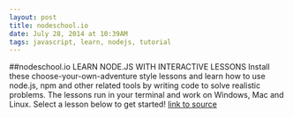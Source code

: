 ```yaml
---
layout: post
title: nodeschool.io
date: July 28, 2014 at 10:39AM
tags: javascript, learn, nodejs, tutorial
---
```

##nodeschool.io
LEARN NODE.JS WITH INTERACTIVE LESSONS
Install these choose-your-own-adventure style lessons and learn how to use node.js, npm and other related tools by writing code to solve realistic problems. The lessons run in your terminal and work on Windows, Mac and Linux. Select a lesson below to get started!
[link to source](http://nodeschool.io/) 
